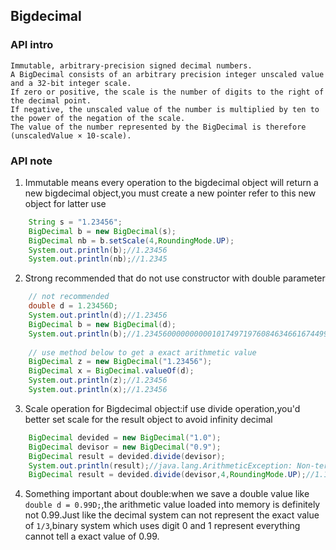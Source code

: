 ## Bigdecimal
### API intro
    Immutable, arbitrary-precision signed decimal numbers. 
    A BigDecimal consists of an arbitrary precision integer unscaled value and a 32-bit integer scale. 
    If zero or positive, the scale is the number of digits to the right of the decimal point. 
    If negative, the unscaled value of the number is multiplied by ten to the power of the negation of the scale. 
    The value of the number represented by the BigDecimal is therefore (unscaledValue × 10-scale).
### API note
1. Immutable means every operation to the bigdecimal object will return a new bigdecimal object,you must create a new 
pointer refer to this new object for latter use
```java
    String s = "1.23456";
    BigDecimal b = new BigDecimal(s);
    BigDecimal nb = b.setScale(4,RoundingMode.UP);
    System.out.println(b);//1.23456
    System.out.println(nb);//1.2345
```
2. Strong recommended that do not use constructor with double parameter
```java
    // not recommended
    double d = 1.23456D;
    System.out.println(d);//1.23456
    BigDecimal b = new BigDecimal(d);
    System.out.println(b);//1.2345600000000001017497197608463466167449951171875
    
    // use method below to get a exact arithmetic value
    BigDecimal z = new BigDecimal("1.23456");
    BigDecimal x = BigDecimal.valueOf(d);
    System.out.println(z);//1.23456
    System.out.println(x);//1.23456
```
3. Scale operation for Bigdecimal object:if use divide operation,you'd better set scale for the result object to avoid infinity decimal
```java
    BigDecimal devided = new BigDecimal("1.0");
    BigDecimal devisor = new BigDecimal("0.9");
    BigDecimal result = devided.divide(devisor);
    System.out.println(result);//java.lang.ArithmeticException: Non-terminating decimal expansion; no exact representable decimal result.
    BigDecimal result = devided.divide(devisor,4,RoundingMode.UP);//1.1112
```
4. Something important about double:when we save a double value like `double d = 0.99D;`,the arithmetic value loaded into memory is definitely
not 0.99.Just like the decimal system can not represent the exact value of `1/3`,binary system which uses digit 0 and 1 represent everything cannot tell a exact value of 0.99.
